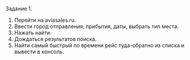 Задание 1.

1) Перейти на aviasales.ru.
2) Ввести город отправления, прибытия, даты, выбрать тип места.
3) Нажать найти. 
4) Дождаться результатов поиска. 
5) Найти самый быстрый по времени рейс туда-обратно из списка и вывести в консоль.
